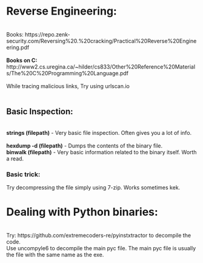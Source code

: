 <h1>Reverse Engineering:</h1><br>
Books: https://repo.zenk-security.com/Reversing%20.%20cracking/Practical%20Reverse%20Engineering.pdf
<br><br>
<b>Books on C:</b>
http://www2.cs.uregina.ca/~hilder/cs833/Other%20Reference%20Materials/The%20C%20Programming%20Language.pdf<br>
<br>
While tracing malicious links, Try using urlscan.io<br>
<br>
<h2>Basic Inspection:</h2><br>
<b>strings (filepath)</b>    -     Very basic file inspection. Often gives you a lot of info.<br>
<br>
<b>hexdump -d (filepath)</b> -     Dumps the contents of the binary file.
<br>
<b>binwalk (filepath)</b>    -     Very basic information related to the binary itself. Worth a read.
<h3>Basic trick:</h3> Try decompressing the file simply using 7-zip. Works sometimes kek.<br>
<h1>Dealing with Python binaries:</h1><br>
Try: https://github.com/extremecoders-re/pyinstxtractor to decompile the code.<br>
Use uncompyle6 to decompile the main pyc file. The main pyc file is usually the file with the same name as the exe.
